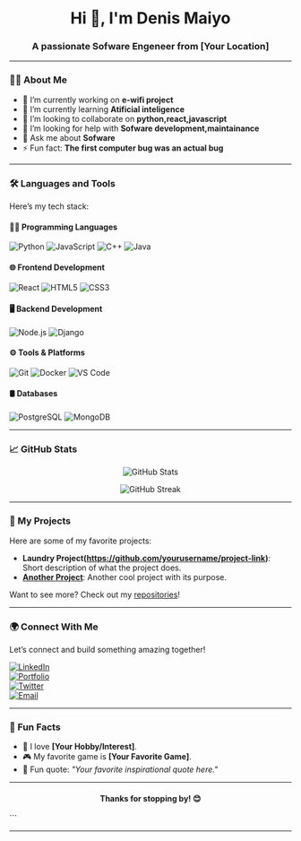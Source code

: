 
<h1 align="center">Hi 👋, I'm Denis Maiyo</h1>
<h3 align="center">A passionate Sofware Engeneer from [Your Location]</h3>

---

### 👨‍💻 About Me  

- 🔭 I’m currently working on **e-wifi project**  
- 🌱 I’m currently learning **Atificial inteligence**  
- 👯 I’m looking to collaborate on **python,react,javascript**  
- 🤔 I’m looking for help with **Sofware development,maintainance**  
- 💬 Ask me about **Sofware**  
- ⚡ Fun fact: **The first computer bug was an actual bug**

---

### 🛠️ Languages and Tools  

Here’s my tech stack:  

#### 👨‍💻 Programming Languages  
![Python](https://img.shields.io/badge/Python-3776AB?style=for-the-badge&logo=python&logoColor=white)
![JavaScript](https://img.shields.io/badge/JavaScript-323330?style=for-the-badge&logo=javascript&logoColor=F7DF1E)
![C++](https://img.shields.io/badge/C++-00599C?style=for-the-badge&logo=cplusplus&logoColor=white)
![Java](https://img.shields.io/badge/Java-ED8B00?style=for-the-badge&logo=java&logoColor=white)  

#### 🌐 Frontend Development  
![React](https://img.shields.io/badge/React-20232A?style=for-the-badge&logo=react&logoColor=61DAFB)
![HTML5](https://img.shields.io/badge/HTML5-E34F26?style=for-the-badge&logo=html5&logoColor=white)
![CSS3](https://img.shields.io/badge/CSS3-1572B6?style=for-the-badge&logo=css3&logoColor=white)

#### 🖥️ Backend Development  
![Node.js](https://img.shields.io/badge/Node.js-43853D?style=for-the-badge&logo=node-dot-js&logoColor=white)
![Django](https://img.shields.io/badge/Django-092E20?style=for-the-badge&logo=django&logoColor=white)

#### ⚙️ Tools & Platforms  
![Git](https://img.shields.io/badge/Git-F05032?style=for-the-badge&logo=git&logoColor=white)
![Docker](https://img.shields.io/badge/Docker-2496ED?style=for-the-badge&logo=docker&logoColor=white)
![VS Code](https://img.shields.io/badge/VS_Code-0078D4?style=for-the-badge&logo=visual-studio-code&logoColor=white)

#### 🛢️ Databases  
![PostgreSQL](https://img.shields.io/badge/PostgreSQL-316192?style=for-the-badge&logo=postgresql&logoColor=white)
![MongoDB](https://img.shields.io/badge/MongoDB-4EA94B?style=for-the-badge&logo=mongodb&logoColor=white)

---

### 📈 GitHub Stats  

<p align="center">
  <img src="https://github-readme-stats.vercel.app/api?username=yourusername&show_icons=true&theme=radical" alt="GitHub Stats" />
</p>

<p align="center">
  <img src="https://github-readme-streak-stats.herokuapp.com/?user=yourusername&theme=radical" alt="GitHub Streak" />
</p>

---

### 🚀 My Projects  

Here are some of my favorite projects:  

- **Laundry Project(https://github.com/yourusername/project-link)**: Short description of what the project does.  
- **[Another Project](https://github.com/yourusername/project-link)**: Another cool project with its purpose.  

Want to see more? Check out my [repositories](https://github.com/yourusername?tab=repositories)!

---

### 🌍 Connect With Me  

Let’s connect and build something amazing together!  

[![LinkedIn](https://img.shields.io/badge/LinkedIn-0077B5?style=for-the-badge&logo=linkedin&logoColor=white)](https://linkedin.com/in/yourprofile)  
[![Portfolio](https://img.shields.io/badge/Portfolio-FF5722?style=for-the-badge&logo=web&logoColor=white)](https://yourwebsite.com)  
[![Twitter](https://img.shields.io/badge/Twitter-1DA1F2?style=for-the-badge&logo=twitter&logoColor=white)](https://twitter.com/yourhandle)  
[![Email](https://img.shields.io/badge/Email-D14836?style=for-the-badge&logo=gmail&logoColor=white)](mailto:your_email@example.com)  

---

### 🧩 Fun Facts  

- 🌟 I love **[Your Hobby/Interest]**.  
- 🎮 My favorite game is **[Your Favorite Game]**.  
- 🚀 Fun quote: *"Your favorite inspirational quote here."*

---

<h4 align="center">Thanks for stopping by! 😊</h4>
```

---
